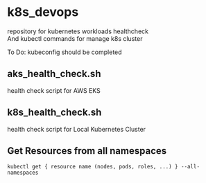 # k8s_devops
repository for kubernetes workloads healthcheck  <br>
And kubectl commands for manage k8s cluster
  
To Do: kubeconfig should be completed  <br>

## aks_health_check.sh
health check script for AWS EKS

## k8s_health_check.sh
health check script for Local Kubernetes Cluster

## Get Resources from all namespaces
```
kubectl get { resource name (nodes, pods, roles, ...) } --all-namespaces
```
